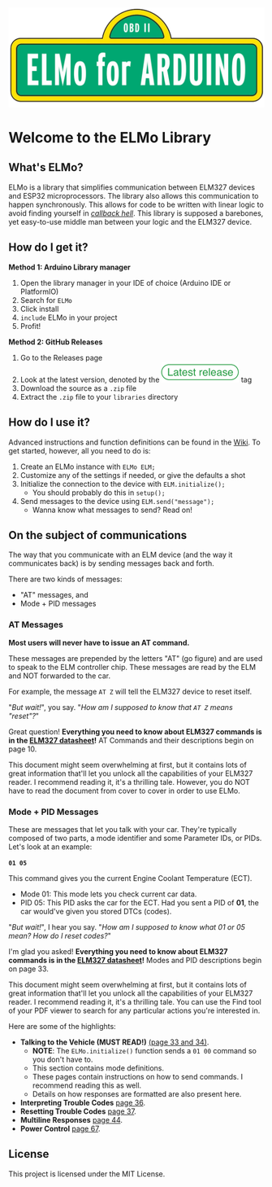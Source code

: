 ![ELMo Banner](misc/banner.png)
# Welcome to the ELMo Library

## What's ELMo?
ELMo is a library that simplifies communication between ELM327 devices and ESP32 microprocessors. The library also allows this communication to happen synchronously. This allows for code to be written with linear logic to avoid finding yourself in [*callback hell*](http://callbackhell.com/). This library is supposed a barebones, yet easy-to-use middle man between your logic and the ELM327 device.

## How do I get it?
**Method 1: Arduino Library manager**
1. Open the library manager in your IDE of choice (Arduino IDE or PlatformIO)
2. Search for `ELMo`
3. Click install
4. `include` ELMo in your project
5. Profit!

**Method 2: GitHub Releases**
1. Go to the Releases page
2. Look at the latest version, denoted by the ![Latest Release](misc/latest_release.svg) tag
3. Download the source as a `.zip` file
4. Extract the `.zip` file to your `libraries` directory

## How do I use it?
Advanced instructions and function definitions can be found in the [Wiki](https://github.com/rudydelorenzo/ELMo/wiki). To get started, however, all you need to do is:
1. Create an ELMo instance with `ELMo ELM;`
2. Customize any of the settings if needed, or give the defaults a shot
3. Initialize the connection to the device with `ELM.initialize();`
    * You should probably do this in `setup();` 
5. Send messages to the device using `ELM.send("message");`
    * Wanna know what messages to send? Read on!

## On the subject of communications
The way that you communicate with an ELM device (and the way it communicates back) is by sending messages back and forth.

There are two kinds of messages:
* "AT" messages, and
*  Mode + PID messages

### AT Messages
__Most users will never have to issue an AT command.__

These messages are prepended by the letters "AT" (go figure) and are used to speak to the ELM controller chip. These messages are read by the ELM and NOT forwarded to the car.

For example, the message `AT Z` will tell the ELM327 device to reset itself.

"_But wait!_", you say. "_How am I supposed to know that `AT Z` means "reset"?_"

Great question! __Everything you need to know about ELM327 commands is in the [ELM327 datasheet](https://www.elmelectronics.com/wp-content/uploads/2020/05/ELM327DSL.pdf)!__ AT Commands and their descriptions begin on page 10.

This document might seem overwhelming at first, but it contains lots of great information that'll let you unlock all the capabilities of your ELM327 reader.
I recommend reading it, it's a thrilling tale. However, you do NOT have to read the document from cover to cover in order to use ELMo.


### Mode + PID Messages
These are messages that let you talk with your car. They're typically composed of two parts, a mode identifier and some Parameter IDs, or PIDs. Let's look at an example:

__`01 05`__

This command gives you the current Engine Coolant Temperature (ECT).

* Mode 01: This mode lets you check current car data.
* PID 05: This PID asks the car for the ECT. Had you sent a PID of __01__, the car would've given you stored DTCs (codes).

"_But wait!_", I hear you say. "_How am I supposed to know what 01 or 05 mean? How do I reset codes?_"

I'm glad you asked! __Everything you need to know about ELM327 commands is in the [ELM327 datasheet](https://www.elmelectronics.com/wp-content/uploads/2020/05/ELM327DSL.pdf)!__ Modes and PID descriptions begin on page 33.

This document might seem overwhelming at first, but it contains lots of great information that'll let you unlock all the capabilities of your ELM327 reader.
I recommend reading it, it's a thrilling tale. You can use the Find tool of your PDF viewer to search for any particular actions you're interested in.

Here are some of the highlights:
* __Talking to the Vehicle (MUST READ!)__ [(page 33 and 34)](https://www.elmelectronics.com/wp-content/uploads/2020/05/ELM327DSL.pdf#page=33).
    * __NOTE__: The `ELMo.initialize()` function sends a `01 00` command so you don't have to.
    * This section contains mode definitions.
    * These pages contain instructions on how to send commands. I recommend reading this as well.
    * Details on how responses are formatted are also present here.
* __Interpreting Trouble Codes__ [page 36](https://www.elmelectronics.com/wp-content/uploads/2020/05/ELM327DSL.pdf#page=36).
* __Resetting Trouble Codes__ [page 37](https://www.elmelectronics.com/wp-content/uploads/2020/05/ELM327DSL.pdf#page=37).
* __Multiline Responses__ [page 44](https://www.elmelectronics.com/wp-content/uploads/2020/05/ELM327DSL.pdf#page=44).
* __Power Control__ [page 67](https://www.elmelectronics.com/wp-content/uploads/2020/05/ELM327DSL.pdf#page=67).


## License
This project is licensed under the MIT License.
